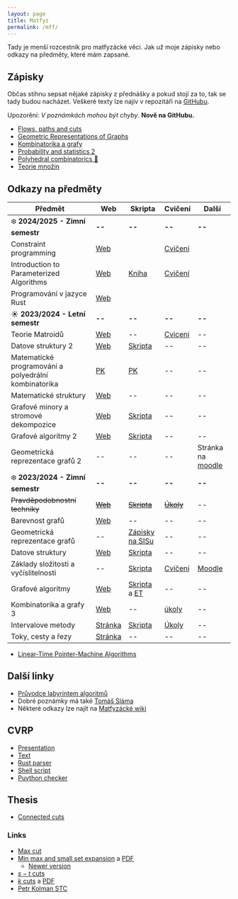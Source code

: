 ```yaml
---
layout: page
title: Matfyz
permalink: /mff/
---
```


Tady je menší rozcestník pro matfyzácké věci. Jak už moje zápisky nebo odkazy na předměty, které mám zapsané.

## Zápisky

Občas stihnu sepsat nějaké zápisky z přednášky a pokud stojí za to, tak se tady budou nacházet. Veškeré texty lze najív v repozitáři na [GitHubu](https://github.com/metury/notes).

Upozorění: *V poznámkách mohou být chyby*. **Nově na GitHubu.**

- [Flows, paths and cuts](fpc.pdf)
- [Geometric Representations of Graphs](grg.pdf)
- [Kombinatorika a grafy](kg.pdf)
- [Probability and statistics 2](past-ii.pdf)
- [Polyhedral combinatorics 🚧](polyhedra.pdf)
- [Teorie množin](temno.pdf)

## Odkazy na předměty

<!--
| Název | Web | Skripta | Cvičení | Další |
-->

| Předmět                                              | Web                                                                        | Skripta                                                                                                                                             | Cvičení                                                                | Další                                                             |
|------------------------------------------------------|----------------------------------------------------------------------------|-----------------------------------------------------------------------------------------------------------------------------------------------------|------------------------------------------------------------------------|-------------------------------------------------------------------|
| ❄️ **2024/2025 - Zimní semestr**                     | **--**                                                                     | **--**                                                                                                                                              | **--**                                                                 | **--**                                                            |
| Constraint programming | [Web](https://ktiml.mff.cuni.cz/~bartak/podminky/) | | [Cvičení](https://jbulin.github.io/teaching/fall/nopt042/) | |
| Introduction to Parameterized Algorithms | [Web](https://research.koutecky.name/db/teaching:intro_par_alg2324) | [Kniha](https://www.mimuw.edu.pl/~malcin/book/parameterized-algorithms.pdf)  | [Cvičení](https://iuuk.mff.cuni.cz/~tung/teaching/fpt-ws2324/) | |
| Programování v jazyce Rust | [Web](https://d3s.mff.cuni.cz/teaching/nprg082/) | | | |
| ☀️️ **2023/2024 - Letní semestr**                     | **--**                                                                     | **--**                                                                                                                                              | **--**                                                                 | **--**                                                            |
| Teorie Matroidů                                      | [Web](https://iuuk.mff.cuni.cz/~pangrac/vyuka/)                            | --                                                                                                                                                  | [Cviceni](https://kam.mff.cuni.cz/~cerny/teach/23-24/matroids.html)    | --                                                                |
| Datove struktury 2                                   | [Web](https://mj.ucw.cz/vyuka/2324/ds2/)                                   | [Skripta](https://mj.ucw.cz/vyuka/dsnotes/ds.pdf)                                                                                                   | --                                                                     | --                                                                |
| Matematické programování a polyedrální kombinatorika | [PK](https://kam.mff.cuni.cz/~kolman/matprog23.html)                       | [PK](https://iti.mff.cuni.cz/series/2013/601.pdf)                                                                                                   | --                                                                     | --                                                                |
| Matematické struktury                                | [Web](https://kam.mff.cuni.cz/~klazar/MSTR24.html)                         | --                                                                                                                                                  | --                                                                     | --                                                                |
| Grafové minory a stromové dekompozice                | [Web](https://kam.mff.cuni.cz/~fiala/index.shtml.cs)                       | [Skripta](https://kam.mff.cuni.cz/~fiala/tw.pdf)                                                                                                    | --                                                                     | --                                                                |
| Grafové algoritmy 2                                  | [Web](https://mj.ucw.cz/vyuka/2324/ga2/)                                   | [Skripta](https://mj.ucw.cz/vyuka/ga/ga.pdf)                                                                                                        | --                                                                     | --                                                                |
| Geometrická reprezentace grafů 2                     | --                                                                         | --                                                                                                                                                  | --                                                                     | Stránka na [moodle](https://dl1.cuni.cz/course/view.php?id=16103) |
| ❄️ **2023/2024 - Zimní semestr**                     | **--**                                                                     | **--**                                                                                                                                              | **--**                                                                 | **--**                                                            |
| ~~Pravděpodobnostní techniky~~                       | ~~[Web](https://kam.mff.cuni.cz/~tyomkyn/teaching/PT/PT.html)~~            | ~~[Skripta](https://www.cs.cmu.edu/~15850/handouts/matousek-vondrak-prob-ln.pdf)~~                                                                  | ~~[Úkoly](https://kam.mff.cuni.cz/~dbulavka/teaching/ws2324/pt.html)~~ | --                                                                |
| Barevnost grafů                                      | [Web](https://iuuk.mff.cuni.cz/~rakdver/index.php?which=uceni&subject=bar) | --                                                                                                                                                  | --                                                                     | --                                                                |
| Geometrická reprezentace grafů                       | --                                                                         | [Zápisky na SISu](https://is.cuni.cz/studium/predmety/index.php?id=b1110fec60a34e4c9eff4fbd6f73920d&tid=&do=predmet&kod=NDMI037&skr=2023&fak=11320) | --                                                                     | --                                                                |
| Datove struktury                                     | [Web](https://mj.ucw.cz/vyuka/2324/ds1/)                                   | [Skripta](https://mj.ucw.cz/vyuka/dsnotes/ds.pdf)                                                                                                   | --                                                                     | --                                                                |
| Základy složitosti a vyčíslitelnosti                 | --                                                                         | [Skripta](https://ktiml.mff.cuni.cz/~kucerap/NTIN090/NTIN090-poznamky.pdf)                                                                          | [Cvičení](https://kti.mff.cuni.cz/~maj/)                               | [Moodle](https://dl1.cuni.cz/course/view.php?id=10131)            |
| Grafové algoritmy                                    | [Web](https://mj.ucw.cz/vyuka/2324/ga/)                                    | [Skripta](https://mj.ucw.cz/vyuka/ga/ga.pdf) a [ET]([90](https://mj.ucw.cz/papers/saga/saga.pdf#page=90))                                           | --                                                                     | --                                                                |
| Kombinatorika a grafy 3                              | [Web](https://iuuk.mff.cuni.cz/~rakdver/index.php?which=uceni&subject=kg3) | --                                                                                                                                                  | [úkoly](http://gaubian.xyz/)                                           | --                                                                |
| Intervalove metody                                   | [Stránka](https://kam.mff.cuni.cz/~hladik/IA/)                             | [Skripta](https://kam.mff.cuni.cz/~hladik/IA/text_ia.pdf)                                                                                           | [Úkoly](https://elif.cz/IM_2324)                                       | --                                                                |
| Toky, cesty a řezy                                   | [Stránka](https://kam.mff.cuni.cz/~kolman/tokyrezy23.html)                 | --                                                                                                                                                  | --                                                                     | --                                                                |

- [Linear-Time Pointer-Machine Algorithms ](http://adambuchsbaum.com/papers/ptrs-stoc98.pdf)

## Další linky

- [Průvodce labyrintem algoritmů](https://pruvodce.ucw.cz/)
- Dobré poznámky má také [Tomáš Sláma](https://slama.dev/)
- Některé odkazy lze najít na [Matfyzácké wiki](https://wiki.matfyz.cz/Home)

<!-- ❄️ ☀️ -->

## CVRP

- [Presentation](cvrp/cvrp-presentation.pdf)
- [Text](cvrp/cvrp.pdf)
- [Rust parser](cvrp/main.rs)
- [Shell script](cvrp/solver.sh)
- [Puython checker](cvrp/checker.py)

## Thesis

- [Connected cuts](connected-cuts.pdf)

### Links

- [Max cut](https://dl.acm.org/doi/pdf/10.1145/195058.195216)
- [Min max and small set expansion](https://arxiv.org/abs/1110.4319) a [PDF](https://arxiv.org/pdf/1110.4319)
	- [Newer version](https://epubs.siam.org/doi/abs/10.1137/120873996)
- [$s-t$ cuts](https://www.researchgate.net/publication/2513735_Multicommodity_Flows_and_Approximation_Algorithms)
- [$k$ cuts](https://arxiv.org/abs/1807.07143v2) a [PDF](https://arxiv.org/pdf/1807.07143v2)
- [Petr Kolman STC](https://kam.mff.cuni.cz/~kolman/papers/STC-2024.pdf)

